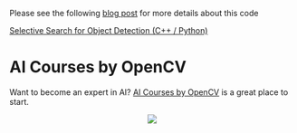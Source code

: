 Please see the following
[blog post](https://www.learnopencv.com/selective-search-for-object-detection-cpp-python/)
for more details about this code

[Selective Search for Object Detection (C++ / Python)](https://www.learnopencv.com/selective-search-for-object-detection-cpp-python/)

# AI Courses by OpenCV

Want to become an expert in AI?
[AI Courses by OpenCV](https://opencv.org/courses/) is a great place to start.

<a href="https://opencv.org/courses/">
<p align="center">
<img src="https://www.learnopencv.com/wp-content/uploads/2020/04/AI-Courses-By-OpenCV-Github.png">
</p>
</a>

